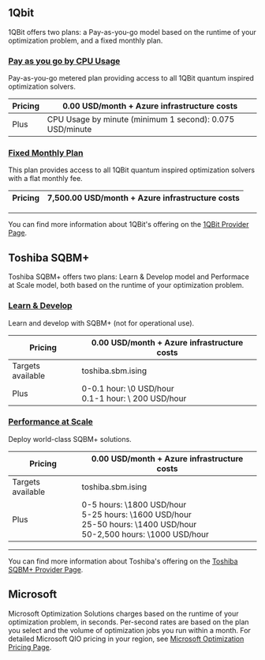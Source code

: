 ## 1Qbit 

1QBit offers two plans: a Pay-as-you-go model based on the runtime of your optimization problem, and a fixed monthly plan.

### [Pay as you go by CPU Usage](#tab/tabid-payasgo)

Pay-as-you-go metered plan providing access to all 1QBit quantum inspired optimization solvers. 

|Pricing | 0.00 USD/month + Azure infrastructure costs  |
|---|---|
|Plus|CPU Usage by minute (minimum 1 second): 0.075 USD/minute |

### [Fixed Monthly Plan](#tab/tabid-fixed)

This plan provides access to all 1QBit quantum inspired optimization solvers with a flat monthly fee. 

|Pricing | 7,500.00 USD/month + Azure infrastructure costs  |
|---|---|

***
You can find more information about 1QBit's offering on the [1QBit Provider Page](xref:microsoft.quantum.providers.optimization.1qbit).

## Toshiba SQBM+

Toshiba SQBM+ offers two plans: Learn & Develop model and Performace at Scale model, both based on the runtime of your optimization problem.

### [Learn & Develop](#tab/tabid-learndevelop)

Learn and develop with SQBM+ (not for operational use).

|Pricing | 0.00 USD/month + Azure infrastructure costs  |
|---|---|
|Targets available | toshiba.sbm.ising |
|Plus| 0-0.1 hour: \\0 USD/hour<br />0.1-1 hour: \\ 200 USD/hour |


### [Performance at Scale](#tab/tabid-perfscale)

Deploy world-class SQBM+ solutions.

|Pricing | 0.00 USD/month + Azure infrastructure costs  |
|---|---|
|Targets available | toshiba.sbm.ising |
|Plus| 0-5 hours: \\1800 USD/hour<br />5-25 hours: \\1600 USD/hour<br />25-50 hours: \\1400 USD/hour<br />50-2,500 hours: \\1000 USD/hour |


***
You can find more information about Toshiba's offering on the [Toshiba SQBM+ Provider Page](xref:microsoft.quantum.providers.optimization.toshiba).

## Microsoft

Microsoft Optimization Solutions charges based on the runtime of your optimization problem, in seconds. Per-second rates are based on the plan you select and the volume of optimization jobs you run within a month. For detailed Microsoft QIO pricing in your region, see [Microsoft Optimization Pricing Page](https://azure.microsoft.com/pricing/details/azure-quantum/).
